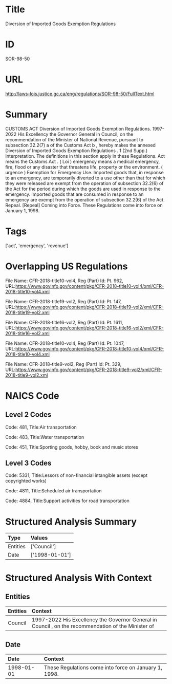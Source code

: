 # Title
Diversion of Imported Goods Exemption Regulations


# ID
SOR-98-50

# URL
http://laws-lois.justice.gc.ca/eng/regulations/SOR-98-50/FullText.html


# Summary
CUSTOMS ACT Diversion of Imported Goods Exemption Regulations.
1997-2022 His Excellency the Governor General in Council, on the recommendation of the Minister of National Revenue, pursuant to subsection 32.2(7) a of the  Customs Act b , hereby makes the annexed  Diversion of Imported Goods Exemption Regulations .
1 (2nd Supp.) Interpretation.
The definitions in this section apply in these Regulations.
Act  means the  Customs Act .
( Loi ) emergency  means a medical emergency, fire, flood or any disaster that threatens life, property or the environment.
( urgence ) Exemption for Emergency Use. Imported goods that, in response to an emergency, are temporarily diverted to a use other than that for which they were released are exempt from the operation of subsection 32.2(6) of the Act for the period during which the goods are used in response to the emergency.
Imported goods that are consumed in response to an emergency are exempt from the operation of subsection 32.2(6) of the Act. Repeal.
[Repeal] Coming into Force.
These Regulations come into force on January 1, 1998.


# Tags
['act', 'emergency', 'revenue']


# Overlapping US Regulations
File Name: CFR-2018-title10-vol4, Reg (Part) Id: Pt. 962, URL:https://www.govinfo.gov/content/pkg/CFR-2018-title10-vol4/xml/CFR-2018-title10-vol4.xml

File Name: CFR-2018-title19-vol2, Reg (Part) Id: Pt. 147, URL:https://www.govinfo.gov/content/pkg/CFR-2018-title19-vol2/xml/CFR-2018-title19-vol2.xml

File Name: CFR-2018-title16-vol2, Reg (Part) Id: Pt. 1611, URL:https://www.govinfo.gov/content/pkg/CFR-2018-title16-vol2/xml/CFR-2018-title16-vol2.xml

File Name: CFR-2018-title10-vol4, Reg (Part) Id: Pt. 1047, URL:https://www.govinfo.gov/content/pkg/CFR-2018-title10-vol4/xml/CFR-2018-title10-vol4.xml

File Name: CFR-2018-title9-vol2, Reg (Part) Id: Pt. 329, URL:https://www.govinfo.gov/content/pkg/CFR-2018-title9-vol2/xml/CFR-2018-title9-vol2.xml




# NAICS Code
## Level 2 Codes
Code: 481, Title:Air transportation

Code: 483, Title:Water transportation

Code: 451, Title:Sporting goods, hobby, book and music stores




## Level 3 Codes
Code: 5331, Title:Lessors of non-financial intangible assets (except copyrighted works)

Code: 4811, Title:Scheduled air transportation

Code: 4884, Title:Support activities for road transportation







# Structured Analysis Summary
| Type     | Values         |
|:---------|:---------------|
| Entities | ['Council']    |
| Date     | ['1998-01-01'] |


# Structured Analysis With Context
 


## Entities
| Entities   | Context                                                                                              |
|:-----------|:-----------------------------------------------------------------------------------------------------|
| Council    | 1997-2022 His Excellency the Governor General in  Council , on the recommendation of the Minister of |


## Date
| Date       | Context                                               |
|:-----------|:------------------------------------------------------|
| 1998-01-01 | These Regulations come into force on January 1, 1998. |


